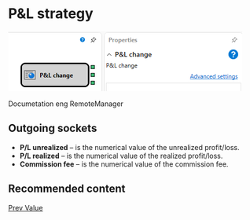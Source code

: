 # P&L strategy

![Designer StrategyPnLDiagramElement 00](../../../../../../images/designer_strategypnldiagramelement_00.png)

Documetation eng RemoteManager 

## Outgoing sockets

- **P\/L unrealized** – is the numerical value of the unrealized profit\/loss.
- **P\/L realized** – is the numerical value of the realized profit\/loss.
- **Commission fee** – is the numerical value of the commission fee.

## Recommended content

[Prev Value](prev_value.md)
